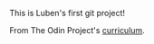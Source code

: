 This is Luben's first git project!

From The Odin Project's [curriculum](http://www.theodinproject.com).
